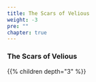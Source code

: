 ```yaml
---
title: The Scars of Velious
weight: -3
pre: ""
chapter: true
---
```


### The Scars of Velious

{{% children depth="3" %}}
